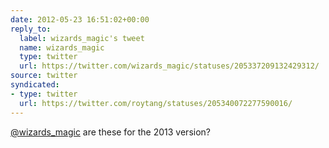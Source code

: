 ```yaml
---
date: 2012-05-23 16:51:02+00:00
reply_to:
  label: wizards_magic's tweet
  name: wizards_magic
  type: twitter
  url: https://twitter.com/wizards_magic/statuses/205337209132429312/
source: twitter
syndicated:
- type: twitter
  url: https://twitter.com/roytang/statuses/205340072277590016/
---
```


[@wizards_magic](https://twitter.com/wizards_magic/) are these for the 2013 version?